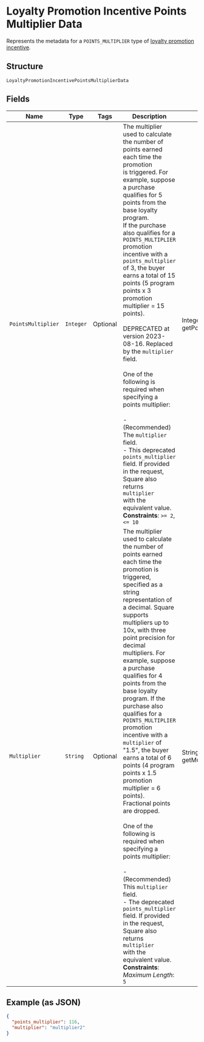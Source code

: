 
# Loyalty Promotion Incentive Points Multiplier Data

Represents the metadata for a `POINTS_MULTIPLIER` type of [loyalty promotion incentive](../../doc/models/loyalty-promotion-incentive.md).

## Structure

`LoyaltyPromotionIncentivePointsMultiplierData`

## Fields

| Name | Type | Tags | Description | Getter |
|  --- | --- | --- | --- | --- |
| `PointsMultiplier` | `Integer` | Optional | The multiplier used to calculate the number of points earned each time the promotion<br>is triggered. For example, suppose a purchase qualifies for 5 points from the base loyalty program.<br>If the purchase also qualifies for a `POINTS_MULTIPLIER` promotion incentive with a `points_multiplier`<br>of 3, the buyer earns a total of 15 points (5 program points x 3 promotion multiplier = 15 points).<br><br>DEPRECATED at version 2023-08-16. Replaced by the `multiplier` field.<br><br>One of the following is required when specifying a points multiplier:<br><br>- (Recommended) The `multiplier` field.<br>- This deprecated `points_multiplier` field. If provided in the request, Square also returns `multiplier`<br>  with the equivalent value.<br>**Constraints**: `>= 2`, `<= 10` | Integer getPointsMultiplier() |
| `Multiplier` | `String` | Optional | The multiplier used to calculate the number of points earned each time the promotion is triggered,<br>specified as a string representation of a decimal. Square supports multipliers up to 10x, with three<br>point precision for decimal multipliers. For example, suppose a purchase qualifies for 4 points from the<br>base loyalty program. If the purchase also qualifies for a `POINTS_MULTIPLIER` promotion incentive with a<br>`multiplier` of "1.5", the buyer earns a total of 6 points (4 program points x 1.5 promotion multiplier = 6 points).<br>Fractional points are dropped.<br><br>One of the following is required when specifying a points multiplier:<br><br>- (Recommended) This `multiplier` field.<br>- The deprecated `points_multiplier` field. If provided in the request, Square also returns `multiplier`<br>  with the equivalent value.<br>**Constraints**: *Maximum Length*: `5` | String getMultiplier() |

## Example (as JSON)

```json
{
  "points_multiplier": 116,
  "multiplier": "multiplier2"
}
```

